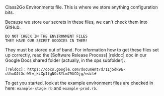Class2Go Environments file.  This is where we store anything
configuration bits.

Because we store our secrets in these files, we can't check them
into GitHub.

    DO NOT CHECK IN THE ENVIRONMENT FILES
    THEY HAVE OUR SECRET GOODIES IN THEM!

They must be stored out of band.  For information how to get these
files set up correctly, read the [Software Release Process] [reldoc]
doc in our Google Docs shared folder (actually, in the ops subfolder).

    [reldoc]: https://docs.google.com/document/d/1Ij5dR9E-cUhxOJlOcrWfv_kiXpIfgNOzSYLm79UCOjg/edit#

To get you started, look at the example environment files are checked
in here: ```example-stage.rb``` and ```example-prod.rb```.

